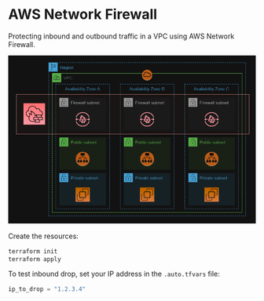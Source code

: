 # AWS Network Firewall

Protecting inbound and outbound traffic in a VPC using AWS Network Firewall.

<img src=".assets/firewall.png" />

Create the resources:

```
terraform init
terraform apply
```

To test inbound drop, set your IP address in the `.auto.tfvars` file:

```terraform
ip_to_drop = "1.2.3.4"
```
